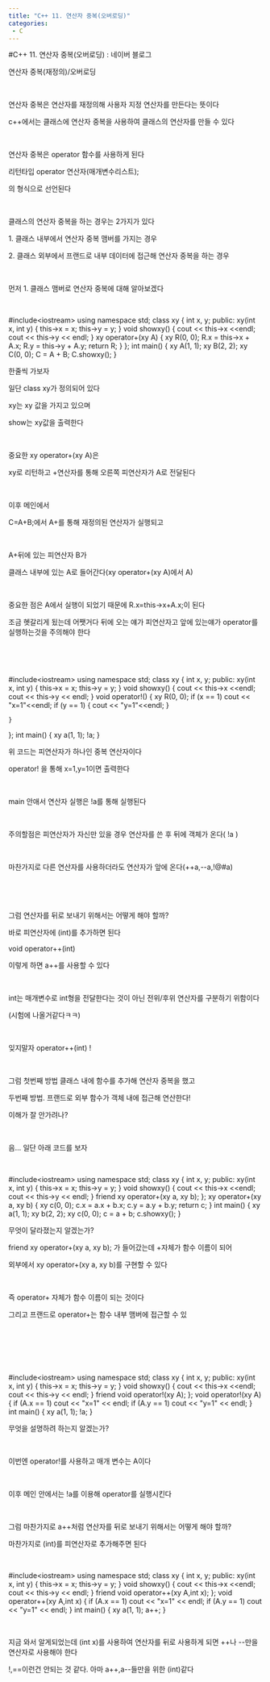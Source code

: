 ```yaml
---
title: "C++ 11. 연산자 중복(오버로딩)"
categories:
 - C
---
```

#C++ 11. 연산자 중복(오버로딩) : 네이버 블로그
<div class="wrap_rabbit pcol2 _param(1) _postViewArea221727480918" id="post-view221727480918">
<!-- Rabbit HTML --><div class="se-viewer se-theme-default" lang="ko-KR">
<!-- SE_DOC_HEADER_END -->
<div class="se-main-container">
<div class="se-component se-text se-l-default" id="SE-30e2b85d-2b8c-48ed-93c7-00a7ac282d23">
<div class="se-component-content">
<div class="se-section se-section-text se-l-default">
<div class="se-module se-module-text"><!-- SE-TEXT { --><p class="se-text-paragraph se-text-paragraph-align-" id="SE-5e8cb30a-6953-4917-bc73-f373ef92d5ee" style=""><span class="se-fs- se-ff-" id="SE-e4ded00e-7199-44ae-a8c8-c71301767a7a" style="">연산자 중복(재정의)/오버로딩</span></p><!-- } SE-TEXT --><!-- SE-TEXT { --><p class="se-text-paragraph se-text-paragraph-align-" id="SE-f19c8d8d-9047-4099-b5ef-d2aa0659d662" style=""><span class="se-fs- se-ff-" id="SE-790aef13-7ddf-4461-8f55-efa7f06bcaed" style="">​</span></p><!-- } SE-TEXT --><!-- SE-TEXT { --><p class="se-text-paragraph se-text-paragraph-align-" id="SE-13fc75cc-634c-4dc7-8795-3459c5358b79" style=""><span class="se-fs- se-ff-" id="SE-f1acbf88-7dbf-423f-ac6c-ab5b9c7455c3" style="">연산자 중복은 연산자를 재정의해 사용자 지정 연산자를 만든다는 뜻이다</span></p><!-- } SE-TEXT --><!-- SE-TEXT { --><p class="se-text-paragraph se-text-paragraph-align-" id="SE-cee83ee3-8a29-4a4f-83d3-3a42e69ffeb9" style=""><span class="se-fs- se-ff-" id="SE-319a78f1-cfdd-4236-831b-41c0b0c31ade" style="">c++에서는 클래스에 연산자 중복을 사용하여 클래스의 연산자를 만들 수 있다</span></p><!-- } SE-TEXT --><!-- SE-TEXT { --><p class="se-text-paragraph se-text-paragraph-align-" id="SE-fe70c844-eaff-4637-9faf-5f25ce26c243" style=""><span class="se-fs- se-ff-" id="SE-db004c38-6896-433d-b20c-0fa2d04e5649" style="">​</span></p><!-- } SE-TEXT --><!-- SE-TEXT { --><p class="se-text-paragraph se-text-paragraph-align-" id="SE-7e938239-7029-4a07-bc85-4fafd9d86f70" style=""><span class="se-fs- se-ff-" id="SE-73ffe68d-bbab-4514-a6d7-86cab5c572d2" style="">연산자 중복은 operator 함수를 사용하게 된다</span></p><!-- } SE-TEXT --><!-- SE-TEXT { --><p class="se-text-paragraph se-text-paragraph-align-" id="SE-d7b9658d-cabc-4b92-8bc1-cef2733af026" style=""><span class="se-fs- se-ff-" id="SE-ddda2b99-b74b-4727-9cc4-ff597576b49c" style="">리턴타입 operator 연산자(매개변수리스트);</span></p><!-- } SE-TEXT --><!-- SE-TEXT { --><p class="se-text-paragraph se-text-paragraph-align-" id="SE-b55a321a-59ad-465c-a449-7433ff4329c7" style=""><span class="se-fs- se-ff-" id="SE-750fddae-9cb1-43a6-b85b-e73b0d512257" style="">의 형식으로 선언된다</span></p><!-- } SE-TEXT --><!-- SE-TEXT { --><p class="se-text-paragraph se-text-paragraph-align-" id="SE-d5c22784-d9b6-4f3a-bf81-f47ac04c0ec5" style=""><span class="se-fs- se-ff-" id="SE-59f16661-8dc5-48ba-949a-1dc7e3d02b4c" style="">​</span></p><!-- } SE-TEXT --><!-- SE-TEXT { --><p class="se-text-paragraph se-text-paragraph-align-" id="SE-2236dde1-40fa-4fc6-a358-e0ab62348a32" style=""><span class="se-fs- se-ff-" id="SE-36636ee9-c18c-460d-986c-b531ddba3f49" style="">클래스의 연산자 중복을 하는 경우는 2가지가 있다</span></p><!-- } SE-TEXT --><!-- SE-TEXT { --><p class="se-text-paragraph se-text-paragraph-align-" id="SE-84d123a7-cd4d-409c-a798-54c1b1a58c34" style=""><span class="se-fs- se-ff-" id="SE-cfcacaa2-602e-4c29-98aa-a7741904a0d2" style="">1. 클래스 내부에서 연산자 중복 맴버를 가지는 경우</span></p><!-- } SE-TEXT --><!-- SE-TEXT { --><p class="se-text-paragraph se-text-paragraph-align-" id="SE-204a9ddd-0b86-491c-9519-38c3ffb527f4" style=""><span class="se-fs- se-ff-" id="SE-5d0338fd-ff00-4d34-a5fb-faeccc023e46" style="">2. 클래스 외부에서 프랜드로 내부 데이터에 접근해 연산자 중복을 하는 경우</span></p><!-- } SE-TEXT --><!-- SE-TEXT { --><p class="se-text-paragraph se-text-paragraph-align-" id="SE-76fbe532-1346-49c0-ade2-99c274e0e066" style=""><span class="se-fs- se-ff-" id="SE-65c284a2-5894-424b-bbcb-81a52ae3dbd2" style="">​</span></p><!-- } SE-TEXT --><!-- SE-TEXT { --><p class="se-text-paragraph se-text-paragraph-align-" id="SE-4b098027-c19d-4c57-8bf3-c7d7013945b0" style=""><span class="se-fs- se-ff-" id="SE-d53d770f-b005-4e84-a866-b6aec392f0c9" style="">먼저 1. 클래스 맴버로 연산자 중복에 대해 알아보겠다</span></p><!-- } SE-TEXT --><!-- SE-TEXT { --><p class="se-text-paragraph se-text-paragraph-align-" id="SE-3dac79a5-70d6-4cc3-b261-c15fca88ee6b" style=""><span class="se-fs- se-ff-" id="SE-b444691f-080e-4f60-ad4c-a4737d7a382c" style="">​</span></p><!-- } SE-TEXT --></div>
</div>
</div>
</div> <div class="se-component se-code se-l-default" id="SE-18f5ecd4-c881-4ba9-8e6c-ac53dc5f898e">
<div class="se-component-content">
<div class="se-section se-section-code se-l-default">
<div class="se-module se-module-code se-fs-fs13">
<div class="se-code-source">
<div class="__se_code_view language-javascript">#include&lt;iostream&gt;
using namespace std;
class xy {
	int x, y;
public:
	xy(int x, int y) {
		this-&gt;x = x;
		this-&gt;y = y;
	}
	void showxy() {
		cout &lt;&lt; this-&gt;x &lt;&lt;endl;
		cout &lt;&lt; this-&gt;y &lt;&lt; endl;
	}
	xy operator+(xy A) {
		xy R(0, 0);
		R.x = this-&gt;x + A.x;
		R.y = this-&gt;y + A.y;
		return R;
	}
};
int main() {
	xy A(1, 1);
	xy B(2, 2);
	xy C(0, 0);
	C = A + B;
	C.showxy();
}</div>
</div>
</div>
</div>
</div>
<script class="__se_module_data" data-module='{"type":"v2_code", "id" : "SE-18f5ecd4-c881-4ba9-8e6c-ac53dc5f898e"}' type="text/data"></script>
</div> <div class="se-component se-text se-l-default" id="SE-3ea18885-6228-413c-b996-8a25436c610e">
<div class="se-component-content">
<div class="se-section se-section-text se-l-default">
<div class="se-module se-module-text"><!-- SE-TEXT { --><p class="se-text-paragraph se-text-paragraph-align-" id="SE-dd2c5abd-0739-4d12-b865-09e3eea9b782" style=""><span class="se-fs- se-ff-" id="SE-442afbcb-7851-48af-a833-6e8d14839888" style="">한줄씩 가보자</span></p><!-- } SE-TEXT --><!-- SE-TEXT { --><p class="se-text-paragraph se-text-paragraph-align-" id="SE-a6efbfc8-793c-4808-86af-ab9704b083a1" style=""><span class="se-fs- se-ff-" id="SE-51eba354-b0a4-4bb4-b5e1-63344afd9d22" style="">일단 class xy가 정의되어 있다</span></p><!-- } SE-TEXT --><!-- SE-TEXT { --><p class="se-text-paragraph se-text-paragraph-align-" id="SE-82a80c88-d8b9-47da-8ee2-0f0504bc23ac" style=""><span class="se-fs- se-ff-" id="SE-75625f5c-bb00-4b3e-b3f8-ae75df65b725" style="">xy는 xy 값을 가지고 있으며</span></p><!-- } SE-TEXT --><!-- SE-TEXT { --><p class="se-text-paragraph se-text-paragraph-align-" id="SE-f87bd305-368e-4377-91b1-d8666ec8fa27" style=""><span class="se-fs- se-ff-" id="SE-0e10b7ca-5fca-4291-9062-09635d2e77d3" style="">show는 xy값을 출력한다</span></p><!-- } SE-TEXT --><!-- SE-TEXT { --><p class="se-text-paragraph se-text-paragraph-align-" id="SE-4ed00742-d608-4b80-9e7f-6115d400cc02" style=""><span class="se-fs- se-ff-" id="SE-2cfa0424-149c-4a90-9356-19dd1d350d0e" style="">​</span></p><!-- } SE-TEXT --><!-- SE-TEXT { --><p class="se-text-paragraph se-text-paragraph-align-" id="SE-add10f4c-b01c-4471-811c-67f01b20886b" style=""><span class="se-fs- se-ff-" id="SE-8b332acb-4cac-4a8c-b33c-11536c5d4920" style="">중요한 xy operator+(xy A)은</span></p><!-- } SE-TEXT --><!-- SE-TEXT { --><p class="se-text-paragraph se-text-paragraph-align-" id="SE-7e368281-7595-46ae-8469-3e69071aeafa" style=""><span class="se-fs- se-ff-" id="SE-fc80c5c8-6a4d-4031-80d3-6a982c1f0a37" style="">xy로 리턴하고 +연산자를 통해 오른쪽 피연산자가 A로 전달된다</span></p><!-- } SE-TEXT --><!-- SE-TEXT { --><p class="se-text-paragraph se-text-paragraph-align-" id="SE-7c3a6823-6a25-4580-836f-86d3ff3aa75f" style=""><span class="se-fs- se-ff-" id="SE-9997c379-4389-4fe1-bc0c-929e9c3c074c" style="">​</span></p><!-- } SE-TEXT --><!-- SE-TEXT { --><p class="se-text-paragraph se-text-paragraph-align-" id="SE-3953c15c-beac-4d2c-8d5d-5d73cb820c0e" style=""><span class="se-fs- se-ff-" id="SE-b5cc7bef-77a6-4782-aff9-88a8be5392b0" style="">이후 메인에서</span></p><!-- } SE-TEXT --><!-- SE-TEXT { --><p class="se-text-paragraph se-text-paragraph-align-" id="SE-7125e5cd-ea4b-424e-b3f2-f9550a30404c" style=""><span class="se-fs- se-ff-" id="SE-dbd1cb5e-5c8c-4166-9106-f93ef12d48ed" style="">C=A+B;에서 A+를 통해 재정의된 연산자가 실행되고</span></p><!-- } SE-TEXT --><!-- SE-TEXT { --><p class="se-text-paragraph se-text-paragraph-align-" id="SE-8e9a446a-0ad3-458b-b89d-c5320abd46b1" style=""><span class="se-fs- se-ff-" id="SE-67589663-9788-47f6-b0c6-5ce1c35d810a" style="">​</span></p><!-- } SE-TEXT --><!-- SE-TEXT { --><p class="se-text-paragraph se-text-paragraph-align-" id="SE-bfa5d852-d188-4baa-81a4-1dca189778a8" style=""><span class="se-fs- se-ff-" id="SE-bd19c791-518a-4f9e-86dd-667a639ebe58" style="">A+뒤에 있는 피연산자 B가 </span></p><!-- } SE-TEXT --><!-- SE-TEXT { --><p class="se-text-paragraph se-text-paragraph-align-" id="SE-56f1a3ee-c532-475b-8fe2-593aa3c45999" style=""><span class="se-fs- se-ff-" id="SE-b10dc1b7-48bd-4609-8ae8-667c6adbd7ae" style="">클래스 내부에 있는 A로 들어간다(xy operator+(xy A)에서 A)</span></p><!-- } SE-TEXT --><!-- SE-TEXT { --><p class="se-text-paragraph se-text-paragraph-align-" id="SE-bc8e3ddc-8fe6-4c98-9008-aa19c07bbeb6" style=""><span class="se-fs- se-ff-" id="SE-269059f8-2b70-428c-8717-3c999585ae32" style="">​</span></p><!-- } SE-TEXT --><!-- SE-TEXT { --><p class="se-text-paragraph se-text-paragraph-align-" id="SE-498764f2-07c6-455b-94b5-ec9cd5bf32ee" style=""><span class="se-fs- se-ff-" id="SE-4fe5bbad-4a5b-487d-884e-1cccbb18aeb4" style="">중요한 점은 A에서 실행이 되었기 때문에 R.x=this-&gt;x+A.x;이 된다</span></p><!-- } SE-TEXT --><!-- SE-TEXT { --><p class="se-text-paragraph se-text-paragraph-align-" id="SE-70a716bd-ada6-4654-9658-886597accd99" style=""><span class="se-fs- se-ff-" id="SE-9f266b83-db13-4dfa-82b1-9ffd7df52bc2" style="">조금 혯갈리게 됬는데 어쨋거다 뒤에 오는 얘가 피연산자고 앞에 있는얘가 operator를 실행하는것을 주의해야 한다</span></p><!-- } SE-TEXT --><!-- SE-TEXT { --><p class="se-text-paragraph se-text-paragraph-align-" id="SE-5cabb4c9-292f-4467-a433-18dd18f6a0dd" style=""><span class="se-fs- se-ff-" id="SE-a57a1d25-28db-4593-b582-482e4e7cde81" style="">​</span></p><!-- } SE-TEXT --><!-- SE-TEXT { --><p class="se-text-paragraph se-text-paragraph-align-" id="SE-01c906ba-8576-4036-b0e9-c6e9db8e939c" style=""><span class="se-fs- se-ff-" id="SE-3ce47b73-df25-4f55-b129-a090111ad7f3" style="">​</span></p><!-- } SE-TEXT --></div>
</div>
</div>
</div> <div class="se-component se-code se-l-default" id="SE-87b718ce-46fd-40b3-a506-bde5d4cfbe45">
<div class="se-component-content">
<div class="se-section se-section-code se-l-default">
<div class="se-module se-module-code se-fs-fs13">
<div class="se-code-source">
<div class="__se_code_view language-javascript">#include&lt;iostream&gt;
using namespace std;
class xy {
	int x, y;
public:
	xy(int x, int y) {
		this-&gt;x = x;
		this-&gt;y = y;
	}
	void showxy() {
		cout &lt;&lt; this-&gt;x &lt;&lt;endl;
		cout &lt;&lt; this-&gt;y &lt;&lt; endl;
	}
	void operator!() {
		xy R(0, 0);
		if (x == 1)
			cout &lt;&lt; "x=1"&lt;&lt;endl;
		if (y == 1) {
			cout &lt;&lt; "y=1"&lt;&lt;endl;
		}

	}
};
int main() {
	xy a(1, 1);
	!a;
}</div>
</div>
</div>
</div>
</div>
<script class="__se_module_data" data-module='{"type":"v2_code", "id" : "SE-87b718ce-46fd-40b3-a506-bde5d4cfbe45"}' type="text/data"></script>
</div> <div class="se-component se-text se-l-default" id="SE-ca45eabb-17e2-43e4-9629-52842799daf4">
<div class="se-component-content">
<div class="se-section se-section-text se-l-default">
<div class="se-module se-module-text"><!-- SE-TEXT { --><p class="se-text-paragraph se-text-paragraph-align-" id="SE-0623f705-8ce0-4a4d-a31b-19218986baee" style=""><span class="se-fs- se-ff-" id="SE-cc570473-f579-4c72-8332-6d9a53c598b0" style="">위 코드는 피연산자가 하나인 중복 연산자이다</span></p><!-- } SE-TEXT --><!-- SE-TEXT { --><p class="se-text-paragraph se-text-paragraph-align-" id="SE-f3d45422-72f2-48ac-b1e5-4418f0f1ac64" style=""><span class="se-fs- se-ff-" id="SE-26b6da58-bb34-479e-8d4c-1105adcb4c9d" style="">operator! 을 통해 x=1,y=1이면 출력한다</span></p><!-- } SE-TEXT --><!-- SE-TEXT { --><p class="se-text-paragraph se-text-paragraph-align-" id="SE-af4ff0e0-b7e1-43b4-8f66-5d441c401f65" style=""><span class="se-fs- se-ff-" id="SE-dd744b1b-15b8-4098-94f8-a4c264995e1e" style="">​</span></p><!-- } SE-TEXT --><!-- SE-TEXT { --><p class="se-text-paragraph se-text-paragraph-align-" id="SE-7d6f941d-61dd-48d2-a236-bd88b0d4ab7d" style=""><span class="se-fs- se-ff-" id="SE-c893ad0d-eb4e-434c-bf63-04a96c8d63b8" style="">main 안애서 연산자 실행은 !a를 통해 실행된다</span></p><!-- } SE-TEXT --><!-- SE-TEXT { --><p class="se-text-paragraph se-text-paragraph-align-" id="SE-f15cbb52-bf22-4e2c-87ca-333f78d0064d" style=""><span class="se-fs- se-ff-" id="SE-51cd37ac-9ece-4f93-ae7f-6450057d7621" style="">​</span></p><!-- } SE-TEXT --><!-- SE-TEXT { --><p class="se-text-paragraph se-text-paragraph-align-" id="SE-6ff202e8-df16-453d-9027-80407942bab9" style=""><span class="se-fs- se-ff-" id="SE-d83cca45-2e3e-4f41-846d-0c9bf1c3b716" style="">주의할점은 피연산자가 자신만 있을 경우 연산자를 쓴 후 뒤에 객체가 온다( !a )</span></p><!-- } SE-TEXT --><!-- SE-TEXT { --><p class="se-text-paragraph se-text-paragraph-align-" id="SE-413322ec-ce9c-4537-9877-004c578d3fa0" style=""><span class="se-fs- se-ff-" id="SE-ef1858a7-6f86-4842-a367-138020e5970a" style="">​</span></p><!-- } SE-TEXT --><!-- SE-TEXT { --><p class="se-text-paragraph se-text-paragraph-align-" id="SE-771270e2-b4fa-46da-8dc1-288a6e477e63" style=""><span class="se-fs- se-ff-" id="SE-0a1cce95-8ec5-43f4-a12a-02f05838eef2" style="">마찬가지로 다른 연산자를 사용하더라도 연산자가 앞에 온다(++a,--a,!@#a)</span></p><!-- } SE-TEXT --><!-- SE-TEXT { --><p class="se-text-paragraph se-text-paragraph-align-" id="SE-7524dd70-71cd-42a8-a530-b5a6cb68497e" style=""><span class="se-fs- se-ff-" id="SE-bcc329ad-b534-4cc2-9a2b-004b558a6bfa" style="">​</span></p><!-- } SE-TEXT --><!-- SE-TEXT { --><p class="se-text-paragraph se-text-paragraph-align-" id="SE-2cc18439-627e-4cc5-bafe-5520d4636fc1" style=""><span class="se-fs- se-ff-" id="SE-7cb9e907-7dec-4f7d-b28f-69d6ca3b197b" style="">​</span></p><!-- } SE-TEXT --><!-- SE-TEXT { --><p class="se-text-paragraph se-text-paragraph-align-" id="SE-55df196b-3765-4f21-8665-758e5e0175bc" style=""><span class="se-fs- se-ff-" id="SE-fd96062f-57bd-4bfe-8a10-453bae3406e2" style="">그럼 연산자를 뒤로 보내기 위해서는 어떻게 해야 할까?</span></p><!-- } SE-TEXT --><!-- SE-TEXT { --><p class="se-text-paragraph se-text-paragraph-align-" id="SE-627f01ee-2799-44fc-bcbf-3b89ea903250" style=""><span class="se-fs- se-ff-" id="SE-525bc2ef-b989-43a8-9d25-ec9ef22dbbe2" style="">바로 피연산자에 (int)를 추가하면 된다</span></p><!-- } SE-TEXT --><!-- SE-TEXT { --><p class="se-text-paragraph se-text-paragraph-align-" id="SE-140efa47-8a6d-417b-95b4-029c1fc4997d" style=""><span class="se-fs- se-ff-" id="SE-79351688-934b-479b-82d2-620428bf0039" style="">void operator++(int)</span></p><!-- } SE-TEXT --><!-- SE-TEXT { --><p class="se-text-paragraph se-text-paragraph-align-" id="SE-d8b26a4b-23af-4c60-ad0f-78d038960ff3" style=""><span class="se-fs- se-ff-" id="SE-1ff2fcbf-5895-45ef-b632-791fe2044446" style="">이렇게 하면 a++를 사용할 수 있다</span></p><!-- } SE-TEXT --><!-- SE-TEXT { --><p class="se-text-paragraph se-text-paragraph-align-" id="SE-34f0fbe3-a207-4baf-9866-cbc684869ed7" style=""><span class="se-fs- se-ff-" id="SE-1b38ed52-1b9d-400e-883c-09f784e53384" style="">​</span></p><!-- } SE-TEXT --><!-- SE-TEXT { --><p class="se-text-paragraph se-text-paragraph-align-" id="SE-b28bf76f-4ad6-463e-b278-ca506d771700" style=""><span class="se-fs- se-ff-" id="SE-8d49da81-93c5-4ff9-835f-00c720481060" style="">int는 매개변수로 int형을 전달한다는 것이 아닌 전위/후위 연산자를 구분하기 위함이다</span></p><!-- } SE-TEXT --><!-- SE-TEXT { --><p class="se-text-paragraph se-text-paragraph-align-" id="SE-7ad90db3-df63-49ed-a125-2e10c480b05f" style=""><span class="se-fs- se-ff-" id="SE-e1b99907-7d9a-4fc7-b1f2-b4e93312f99f" style="">(시험에 나올거같다ㅋㅋ)</span></p><!-- } SE-TEXT --><!-- SE-TEXT { --><p class="se-text-paragraph se-text-paragraph-align-" id="SE-8c1d8337-c562-4a86-a4b1-b9d057da397b" style=""><span class="se-fs- se-ff-" id="SE-c6c4152c-53a2-4035-b032-fb6205c2fc28" style="">​</span></p><!-- } SE-TEXT --><!-- SE-TEXT { --><p class="se-text-paragraph se-text-paragraph-align-" id="SE-d21e8f2f-8f31-461b-ba7b-79e32ab9f86c" style=""><span class="se-fs- se-ff-" id="SE-d2503b9b-c1e6-4868-95fa-e25fd4eaab91" style="">잊지말자 operator++(int) !</span></p><!-- } SE-TEXT --><!-- SE-TEXT { --><p class="se-text-paragraph se-text-paragraph-align-" id="SE-c528338b-2623-4c36-9735-3a77d455300c" style=""><span class="se-fs- se-ff-" id="SE-fbce12f5-122e-455d-b43c-bef8da4218b3" style="">​</span></p><!-- } SE-TEXT --><!-- SE-TEXT { --><p class="se-text-paragraph se-text-paragraph-align-" id="SE-552a0ab0-7ad8-4238-9b6c-e2ceefb366a2" style=""><span class="se-fs- se-ff-" id="SE-e4701d2f-b06c-4a23-b207-c7a3faddc5e1" style="">그럼 첫번째 방법 클래스 내에 함수를 추가해 연산자 중복을 했고</span></p><!-- } SE-TEXT --><!-- SE-TEXT { --><p class="se-text-paragraph se-text-paragraph-align-" id="SE-cc80cd03-04d9-429b-a604-d4c3a49a8c55" style=""><span class="se-fs- se-ff-" id="SE-f0dffc1f-1287-4fe1-adac-53a66664ac05" style="">두번째 방법. 프랜드로 외부 함수가 객체 내에 접근해 연산한다!</span></p><!-- } SE-TEXT --><!-- SE-TEXT { --><p class="se-text-paragraph se-text-paragraph-align-" id="SE-c5dc5bf2-c61b-40e3-9a94-fde081488b5b" style=""><span class="se-fs- se-ff-" id="SE-f682b991-173a-441a-84d1-661941957fb0" style="">이해가 잘 안가려나?</span></p><!-- } SE-TEXT --><!-- SE-TEXT { --><p class="se-text-paragraph se-text-paragraph-align-" id="SE-53d4a16e-8670-4d94-b0f1-b57a09969ce7" style=""><span class="se-fs- se-ff-" id="SE-49147389-0bfa-46c3-bddf-8f475dfed5ad" style="">​</span></p><!-- } SE-TEXT --><!-- SE-TEXT { --><p class="se-text-paragraph se-text-paragraph-align-" id="SE-8e7aeaa7-9442-4dac-85c0-abf67bbc13c3" style=""><span class="se-fs- se-ff-" id="SE-cac0a760-7665-441f-9c61-407a38c6d197" style="">음... 일단 아래 코드를 보자</span></p><!-- } SE-TEXT --><!-- SE-TEXT { --><p class="se-text-paragraph se-text-paragraph-align-" id="SE-d3fe4c9e-d0d0-407d-96f7-30b3151c8cac" style=""><span class="se-fs- se-ff-" id="SE-286b8e3d-0504-4bdf-b75b-fb3c52608116" style="">​</span></p><!-- } SE-TEXT --></div>
</div>
</div>
</div> <div class="se-component se-code se-l-default" id="SE-1e7b2405-6c16-4e4e-ad68-84d5a816798f">
<div class="se-component-content">
<div class="se-section se-section-code se-l-default">
<div class="se-module se-module-code se-fs-fs13">
<div class="se-code-source">
<div class="__se_code_view language-javascript">#include&lt;iostream&gt;
using namespace std;
class xy {
	int x, y;
public:
	xy(int x, int y) {
		this-&gt;x = x;
		this-&gt;y = y;
	}
	void showxy() {
		cout &lt;&lt; this-&gt;x &lt;&lt;endl;
		cout &lt;&lt; this-&gt;y &lt;&lt; endl;
	}
	friend xy operator+(xy a, xy b);
};
xy operator+(xy a, xy b) {
	xy c(0, 0);
	c.x = a.x + b.x;
	c.y = a.y + b.y;
	return c;
}
int main() {
	xy a(1, 1);
	xy b(2, 2);
	xy c(0, 0);
	c = a + b;
	c.showxy();
}</div>
</div>
</div>
</div>
</div>
<script class="__se_module_data" data-module='{"type":"v2_code", "id" : "SE-1e7b2405-6c16-4e4e-ad68-84d5a816798f"}' type="text/data"></script>
</div> <div class="se-component se-text se-l-default" id="SE-89e81adb-44e9-437f-89ae-54300f16ff47">
<div class="se-component-content">
<div class="se-section se-section-text se-l-default">
<div class="se-module se-module-text"><!-- SE-TEXT { --><p class="se-text-paragraph se-text-paragraph-align-" id="SE-a42c43cf-6f4e-437a-a0a4-2d6e40f4462b" style=""><span class="se-fs- se-ff-" id="SE-ec457a7d-7f69-481a-b63f-e206ca2e61bd" style="">무엇이 달라졌는지 알겠는가?</span></p><!-- } SE-TEXT --><!-- SE-TEXT { --><p class="se-text-paragraph se-text-paragraph-align-" id="SE-359a1cab-aef6-4e91-85eb-a26b5416fd98" style=""><span class="se-fs- se-ff-" id="SE-7142419c-c334-41b7-903b-563c01bfde0d" style="">friend xy operator+(xy a, xy b); 가 들어갔는데 +자체가 함수 이름이 되어</span></p><!-- } SE-TEXT --><!-- SE-TEXT { --><p class="se-text-paragraph se-text-paragraph-align-" id="SE-b96100ce-c024-4b9b-bcac-2ff395678744" style=""><span class="se-fs- se-ff-" id="SE-44294994-553a-426a-9b23-af7674e59efb" style="">외부에서 xy operator+(xy a, xy b)를 구현할 수 있다</span></p><!-- } SE-TEXT --><!-- SE-TEXT { --><p class="se-text-paragraph se-text-paragraph-align-" id="SE-6c7157e4-5f21-4485-9ede-602dd35d8d20" style=""><span class="se-fs- se-ff-" id="SE-311ec364-a65f-4ba3-afb7-992da9cdb4af" style="">​</span></p><!-- } SE-TEXT --><!-- SE-TEXT { --><p class="se-text-paragraph se-text-paragraph-align-" id="SE-4a647cd1-95f4-4827-93a1-dd471e9ac108" style=""><span class="se-fs- se-ff-" id="SE-a9d7d275-4a54-4e20-b141-cb37545faa7f" style="">즉 operator+ 자체가 함수 이름이 되는 것이다</span></p><!-- } SE-TEXT --><!-- SE-TEXT { --><p class="se-text-paragraph se-text-paragraph-align-" id="SE-69d89b89-0159-46a5-b4c8-40db3cc58afd" style=""><span class="se-fs- se-ff-" id="SE-c9c7e9d0-2135-4167-a04d-32ff2fa97573" style="">그리고 프랜드로 operator+는 함수 내부 맴버에 접근할 수 있</span></p><!-- } SE-TEXT --><!-- SE-TEXT { --><p class="se-text-paragraph se-text-paragraph-align-" id="SE-56fd6c6f-8a4d-4664-b6d6-f83575666877" style=""><span class="se-fs- se-ff-" id="SE-53860740-2c84-4b2f-9571-59402e4467c3" style="">​</span></p><!-- } SE-TEXT --><!-- SE-TEXT { --><p class="se-text-paragraph se-text-paragraph-align-" id="SE-7353a484-34bf-4bf8-ac08-b21d826034de" style=""><span class="se-fs- se-ff-" id="SE-5b95bd9d-2515-4e97-8c8f-33e9c7a2f4b6" style="">​</span></p><!-- } SE-TEXT --><!-- SE-TEXT { --><p class="se-text-paragraph se-text-paragraph-align-" id="SE-f70d1c53-9c58-4d5e-af4a-be8263def810" style=""><span class="se-fs- se-ff-" id="SE-46f33781-7104-4d95-a57b-90ad849aa737" style="">​</span></p><!-- } SE-TEXT --></div>
</div>
</div>
</div> <div class="se-component se-code se-l-default" id="SE-90073a45-30d4-452c-bcec-040dc1aaa05e">
<div class="se-component-content">
<div class="se-section se-section-code se-l-default">
<div class="se-module se-module-code se-fs-fs13">
<div class="se-code-source">
<div class="__se_code_view language-javascript">#include&lt;iostream&gt;
using namespace std;
class xy {
	int x, y;
public:
	xy(int x, int y) {
		this-&gt;x = x;
		this-&gt;y = y;
	}
	void showxy() {
		cout &lt;&lt; this-&gt;x &lt;&lt;endl;
		cout &lt;&lt; this-&gt;y &lt;&lt; endl;
	}
	friend void operator!(xy A);
};
void operator!(xy A) {
	if (A.x == 1)
		cout &lt;&lt; "x=1" &lt;&lt; endl;
	if (A.y == 1)
		cout &lt;&lt; "y=1" &lt;&lt; endl;
}
int main() {
	xy a(1, 1);
	!a;
}</div>
</div>
</div>
</div>
</div>
<script class="__se_module_data" data-module='{"type":"v2_code", "id" : "SE-90073a45-30d4-452c-bcec-040dc1aaa05e"}' type="text/data"></script>
</div> <div class="se-component se-text se-l-default" id="SE-9d8d9686-8f55-40ab-83af-6143ecf854b5">
<div class="se-component-content">
<div class="se-section se-section-text se-l-default">
<div class="se-module se-module-text"><!-- SE-TEXT { --><p class="se-text-paragraph se-text-paragraph-align-" id="SE-73cad380-a91c-474d-be19-62c21fe070d7" style=""><span class="se-fs- se-ff-" id="SE-57a2ed95-2821-4fd6-bc19-29888533e6cc" style="">무엇을 설명하려 하는지 알겠는가?</span></p><!-- } SE-TEXT --><!-- SE-TEXT { --><p class="se-text-paragraph se-text-paragraph-align-" id="SE-b1261c4f-e057-45d5-a364-10db9038345f" style=""><span class="se-fs- se-ff-" id="SE-5af91a4e-ef62-4c8c-805f-b58e2f1a9bbe" style="">​</span></p><!-- } SE-TEXT --><!-- SE-TEXT { --><p class="se-text-paragraph se-text-paragraph-align-" id="SE-3d94d6d2-05ed-4555-bc73-a1d60fa810b9" style=""><span class="se-fs- se-ff-" id="SE-a196b86e-ffc3-423b-9342-10aa9787e6c1" style="">이번엔 operator!를 사용하고 매개 변수는 A이다</span></p><!-- } SE-TEXT --><!-- SE-TEXT { --><p class="se-text-paragraph se-text-paragraph-align-" id="SE-4350f17b-df00-453f-834c-79023322345a" style=""><span class="se-fs- se-ff-" id="SE-5a4e0af1-162c-4c61-895c-e42e737c82f5" style="">​</span></p><!-- } SE-TEXT --><!-- SE-TEXT { --><p class="se-text-paragraph se-text-paragraph-align-" id="SE-b34dc6d2-9973-442f-94b8-8b89c5410f18" style=""><span class="se-fs- se-ff-" id="SE-04b585a7-8595-4122-82bb-d3dc0fdf0939" style="">이후 메인 안에서는 !a를 이용해 operator를 실행시킨다</span></p><!-- } SE-TEXT --><!-- SE-TEXT { --><p class="se-text-paragraph se-text-paragraph-align-" id="SE-b320a483-1506-4f8e-ad38-07ed5d0d0cbc" style=""><span class="se-fs- se-ff-" id="SE-c22b482b-cf5d-410e-ac24-c2ca1c034059" style="">​</span></p><!-- } SE-TEXT --><!-- SE-TEXT { --><p class="se-text-paragraph se-text-paragraph-align-" id="SE-b6b06d6f-77a5-4fff-8359-10931460b685" style=""><span class="se-fs- se-ff-" id="SE-3105fd55-21ac-4c7c-bd56-7e8c36a8ab90" style="">그럼 마찬가지로 a++처럼 연산자를 뒤로 보내기 위해서는 어떻게 해야 할까?</span></p><!-- } SE-TEXT --><!-- SE-TEXT { --><p class="se-text-paragraph se-text-paragraph-align-" id="SE-d7258f43-61be-43a7-b65a-dfefb3cf2c26" style=""><span class="se-fs- se-ff-" id="SE-8f1f0933-f417-4beb-8a89-e171459e9ebd" style="">마찬가지로  (int)를 피연산자로 추가해주면 된다</span></p><!-- } SE-TEXT --><!-- SE-TEXT { --><p class="se-text-paragraph se-text-paragraph-align-" id="SE-ac5d4ec0-89d9-4693-9748-091f88a7e95f" style=""><span class="se-fs- se-ff-" id="SE-859f4197-3546-4e2f-b366-ef26170a7855" style="">​</span></p><!-- } SE-TEXT --></div>
</div>
</div>
</div> <div class="se-component se-code se-l-default" id="SE-d83073f0-ff25-41b5-be76-822112738638">
<div class="se-component-content">
<div class="se-section se-section-code se-l-default">
<div class="se-module se-module-code se-fs-fs13">
<div class="se-code-source">
<div class="__se_code_view language-javascript">#include&lt;iostream&gt;
using namespace std;
class xy {
	int x, y;
public:
	xy(int x, int y) {
		this-&gt;x = x;
		this-&gt;y = y;
	}
	void showxy() {
		cout &lt;&lt; this-&gt;x &lt;&lt;endl;
		cout &lt;&lt; this-&gt;y &lt;&lt; endl;
	}
	friend void operator++(xy A,int x);
};
void operator++(xy A,int x) {
	if (A.x == 1)
		cout &lt;&lt; "x=1" &lt;&lt; endl;
	if (A.y == 1)
		cout &lt;&lt; "y=1" &lt;&lt; endl;
}
int main() {
	xy a(1, 1);
	a++;
}</div>
</div>
</div>
</div>
</div>
<script class="__se_module_data" data-module='{"type":"v2_code", "id" : "SE-d83073f0-ff25-41b5-be76-822112738638"}' type="text/data"></script>
</div> <div class="se-component se-text se-l-default" id="SE-374bd66d-b508-4192-a32f-631238619af2">
<div class="se-component-content">
<div class="se-section se-section-text se-l-default">
<div class="se-module se-module-text"><!-- SE-TEXT { --><p class="se-text-paragraph se-text-paragraph-align-" id="SE-51d7d127-6233-479c-bec0-37347b1681c3" style=""><span class="se-fs- se-ff-" id="SE-d765fa48-bdf4-4781-a299-e866eddb6ef8" style="">​</span></p><!-- } SE-TEXT --><!-- SE-TEXT { --><p class="se-text-paragraph se-text-paragraph-align-" id="SE-9a3825a9-19ae-40d4-aa0a-a23e8400d99a" style=""><span class="se-fs- se-ff-" id="SE-1ba2c773-0ca7-41b7-b41e-5d217f39bd59" style="">지금 와서 알게되었는데 (int x)를 사용하여 연산자를 뒤로 사용하게 되면 ++나 --만을 연산자로 사용해야 한다</span></p><!-- } SE-TEXT --><!-- SE-TEXT { --><p class="se-text-paragraph se-text-paragraph-align-" id="SE-e61606f1-567e-43cb-9711-1593b705971f" style=""><span class="se-fs- se-ff-" id="SE-39b5459e-d8e1-4008-ad36-05d5bb0cdc9c" style="">!,==이런건 안되는 것 같다. 아마 a++,a--들만을 위한 (int)같다</span></p><!-- } SE-TEXT --></div>
</div>
</div>
</div> </div>
</div>
</div>